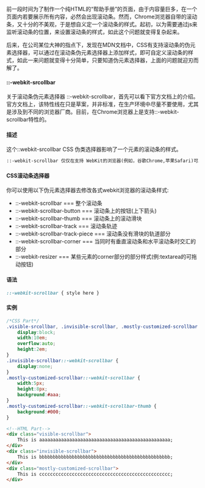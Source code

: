 前一段时间为了制作一个纯HTML的“帮助手册”的页面，由于内容量巨多，在一个页面内若要展示所有内容，必然会出现滚动条。然而，Chrome浏览器自带的滚动条，又十分的不美观，于是想自义定一个滚动条的样式。起初，以为需要通过js来监听滚动条的位置，来设置滚动条的样式，如此这个问题就变得复杂起来。

后来，在公司某位大神的指点下，发现在MDN文档中，CSS有支持滚动条的伪元素选择器，可以通过在滚动条伪元素选择器上添加样式，即可自定义滚动条的样式，如此一来问题就变得十分简单，只要知道伪元素选择器，上面的问题就迎刃而解了。

#### ::-webkit-srcollbar

关于滚动条伪元素选择器 ::-webkit-scrollbar，首先可以看下官方文档上的介绍。官方文档上，该特性线在只是草案，并非标准，在生产环境中尽量不要使用，尤其是涉及到不同的浏览器厂商。目前，在Chrome浏览器上是支持::-webkit-scrollbar特性的。

#### 描述

这个::webkit-srcollbar CSS 伪类选择器影响了一个元素的滚动条的样式。

```txt
::-webkit-scrollbar 仅仅在支持 WebKit的浏览器(例如，谷歌Chrome,苹果Safari)可以使用。
```

#### CSS滚动条选择器

你可以使用以下伪元素选择器去修改各式webkit浏览器的滚动条样式:

- ::-webkit-scrollbar   === 整个滚动条
- ::-webkit-scrollbar-button  === 滚动条上的按钮(上下箭头)
- ::-webkit-scrollbar-thumb  === 滚动条上的滚动滑块
- ::-webkit-scrollbar-track  === 滚动条轨迹
- ::-webkit-scrollbar-track-piece === 滚动条没有滑块的轨道部分
- ::-webkit-scrollbar-corner === 当同时有垂直滚动条和水平滚动条时交汇的部分
- ::-webkit-resizer === 某些元素的corner部分的部分样式(例:textarea的可拖动按钮)

#### 语法

```css
::-webkit-scrollbar { style here }
```

#### 实例

```css
/*CSS Part*/
.visible-srcollbar, .invisible-scrollbar, .mostly-customized-scrollbar {
    display:block;
    width:10em;
    overflow:auto;
    height:2em;
}
.invisible-scrollbar::-webkit-scrollbar {
    display:none;
}
.mostly-customized-scrollbar::-webkit-scrollbar {
    width:5px;
    height:8px;
    background:#aaa;
}
.mostly-customized-scrollbar::-webkit-scrollbar-thumb {
    background:#000;
}
```

```html
<!--HTML Part-->
<div class="visible-scrollbar">
    This is aaaaaaaaaaaaaaaaaaaaaaaaaaaaaaaaaaaaaaaaaaaaaaaa;
</div>
<div class="invisible-scrollbar">
    This is bbbbbbbbbbbbbbbbbbbbbbbbbbbbbbbbbbbbbbbbbbbbbbbb;
</div>
<div class="mostly-customized-scrollbar">
    This is cccccccccccccccccccccccccccccccccccccccccccccccc;
</div>
```


